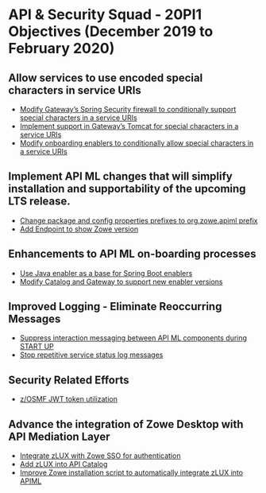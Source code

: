 # API & Security Squad - 20PI1 Objectives (December 2019 to February 2020)

## Allow services to use encoded special characters in service URIs
* [Modify Gateway’s Spring Security firewall to conditionally support special characters in a service URIs](https://github.com/zowe/api-layer/issues/434)
* [Implement support in Gateway’s Tomcat for special characters in a service URIs](https://github.com/zowe/api-layer/issues/435)
* [Modify onboarding enablers to conditionally allow special characters in a service URIs](https://github.com/zowe/api-layer/issues/436)

## Implement API ML changes that will simplify installation and supportability of the upcoming LTS release.
* [Change package and config properties prefixes to org.zowe.apiml prefix](https://github.com/zowe/api-layer/issues/52)
* [Add Endpoint to show Zowe version](https://github.com/zowe/api-layer/issues/345)
<!---
* [Import z/OSMF public certificate without need to access to z/OSMF keyring](https://github.com/zowe/api-layer/issues/224)
* [Enable "Try it out" and "Authorize" buttons in API Catalog](https://github.com/zowe/api-layer/issues/258)
* [Refresh static APIs functionality API Catalog UI](https://github.com/zowe/api-layer/issues/57)
* [Add CORS Headers Support for Login Endpoint](https://github.com/zowe/api-layer/issues/384)
-->

## Enhancements to API ML on-boarding processes
* [Use Java enabler as a base for Spring Boot enablers](https://github.com/zowe/api-layer/issues/382)
* [Modify Catalog and Gateway to support new enabler versions](https://github.com/zowe/api-layer/issues/383)

## Improved Logging - Eliminate Reoccurring Messages
* [Suppress interaction messaging between API ML components during START UP](https://github.com/zowe/api-layer/issues/371)
* [Stop repetitive service status log messages](https://github.com/zowe/api-layer/issues/372)

## Security Related Efforts
* [z/OSMF JWT token utilization](https://github.com/zowe/api-layer/issues/433)

## Advance the integration of Zowe Desktop with API Mediation Layer
* [Integrate zLUX with Zowe SSO for authentication](https://github.com/zowe/api-layer/issues/55)
* [Add zLUX into API Catalog](https://github.com/zowe/api-layer/issues/21)
* [Improve Zowe installation script to automatically integrate zLUX into APIML](https://github.com/zowe/api-layer/issues/19)

